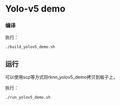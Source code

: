 # Yolo-v5 demo

### 编译

执行：

```sh
./build_yolov5_demo.sh
```


## 运行

可以使用scp等方式将rknn_yolov5_demo拷贝到板子上，

执行：

```sh
./run_yolov5_demo.sh
```
